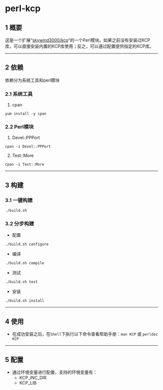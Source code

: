 # perl-kcp

## 1 概要

这是一个扩展“[skywind3000/kcp](https://github.com/skywind3000/kcp)“的一个Perl模块。如果之前没有安装过KCP库，可以直接安装内置的KCP库使用；反之，可以通过配置提供指定的KCP库。

---

## 2 依赖

依赖分为系统工具和perl模块

### 2.1 系统工具

1. cpan

```
yum install -y cpan
```

### 2.2 Perl模块

1. Devel::PPPort

```
cpan -i Devel::PPPort
```

2. Test::More

```
cpan -i Test::More
```

---

## 3 构建

### 3.1 一键构建

```
./build.sh
```

### 3.2 分步构建

- 配置

```
./build.sh configure
```

- 编译

```
./build.sh compile
```

- 测试

```
./build.sh test
```

- 安装

```
./build.sh install
```

---

## 4 使用

- 在成功安装之后，在`Shell`下执行以下命令查看帮助手册：`man KCP` 或 `perldoc KCP`

---

## 5 配置

- 通过环境变量进行配置，支持的环境变量有：
    - KCP_INC_DIR
    - KCP_LIB